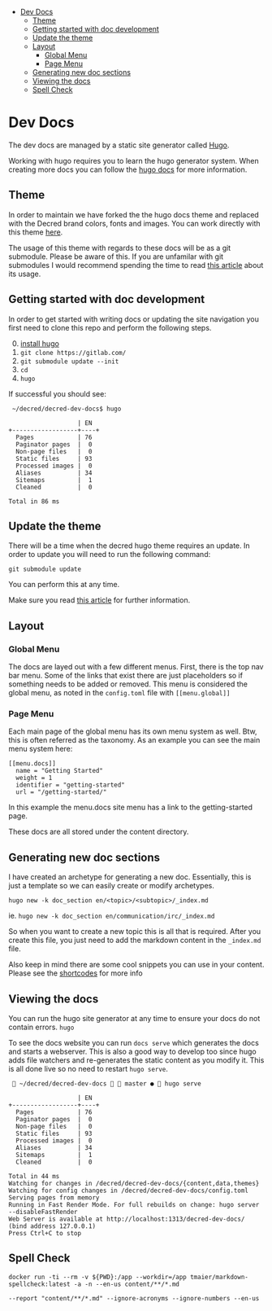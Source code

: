<!-- START doctoc generated TOC please keep comment here to allow auto update -->
<!-- DON'T EDIT THIS SECTION, INSTEAD RE-RUN doctoc TO UPDATE -->


- [Dev Docs](#dev-docs)
  - [Theme](#theme)
  - [Getting started with doc development](#getting-started-with-doc-development)
  - [Update the theme](#update-the-theme)
  - [Layout](#layout)
    - [Global Menu](#global-menu)
    - [Page Menu](#page-menu)
  - [Generating new doc sections](#generating-new-doc-sections)
  - [Viewing the docs](#viewing-the-docs)
  - [Spell Check](#spell-check)

<!-- END doctoc generated TOC please keep comment here to allow auto update -->

# Dev Docs

The dev docs are managed by a static site generator called [Hugo](https://gohugo.io/).

Working with hugo requires you to learn the hugo generator system.
When creating more docs you can follow the [hugo docs](https://gohugo.io/documentation//) for more information.

## Theme

In order to maintain we have forked the the hugo docs theme and replaced with
the Decred brand colors, fonts and images. You can work directly with this theme [here](https://gitlab.com/coreynwops/decred-hugo-theme).

The usage of this theme with regards to these docs will be as a git submodule. Please be aware of this. If you are unfamilar with git submodules I would recommend spending the time to read [this article](https://medium.com/@porteneuve/mastering-git-submodules-34c65e940407) about its usage.

## Getting started with doc development

In order to get started with writing docs or updating the site navigation you first need to clone this repo and perform the following steps.

0. [install hugo](https://gohugo.io/getting-started/installing/)
1. `git clone https://gitlab.com/`
2. `git submodule update --init`
3. `cd`
4. `hugo`

If successful you should see:

```
 ~/decred/decred-dev-docs$ hugo

                   | EN
+------------------+----+
  Pages            | 76
  Paginator pages  |  0
  Non-page files   |  0
  Static files     | 93
  Processed images |  0
  Aliases          | 34
  Sitemaps         |  1
  Cleaned          |  0

Total in 86 ms
```

## Update the theme

There will be a time when the decred hugo theme requires an update. In order to update you
will need to run the following command:

`git submodule update`

You can perform this at any time.

Make sure you read [this article](https://medium.com/@porteneuve/mastering-git-submodules-34c65e940407) for further information.

## Layout

### Global Menu

The docs are layed out with a few different menus. First, there is the top nav bar menu. Some of the links that exist there are just placeholders so if something needs to be added or removed. This menu is considered the global menu, as noted in the `config.toml` file with `[[menu.global]]`

### Page Menu

Each main page of the global menu has its own menu system as well. Btw, this is often referred as the taxonomy. As an example you can see the main menu system here:

```
[[menu.docs]]
  name = "Getting Started"
  weight = 1
  identifier = "getting-started"
  url = "/getting-started/"
```

In this example the menu.docs site menu has a link to the getting-started page.

These docs are all stored under the content directory.

## Generating new doc sections

I have created an archetype for generating a new doc. Essentially, this is just a template so we can easily create or modify archetypes.

`hugo new -k doc_section en/<topic>/<subtopic>/_index.md`

ie. `hugo new -k doc_section en/communication/irc/_index.md`

So when you want to create a new topic this is all that is required. After you create this file, you just need to add the markdown content in the `_index.md` file.

Also keep in mind there are some cool snippets you can use in your content. Please see
the [shortcodes](https://gohugo.io/content-management/shortcodes/) for more info

## Viewing the docs

You can run the hugo site generator at any time to ensure your docs do not contain errors.
`hugo`

To see the docs website you can run `docs serve` which generates the docs and starts a webserver. This is also a good way to develop too since hugo adds file watchers and re-generates the static content as you modify it. This is all done live so no need to restart `hugo serve`.

```
  ~/decred/decred-dev-docs   master ●  hugo serve

                   | EN
+------------------+----+
  Pages            | 76
  Paginator pages  |  0
  Non-page files   |  0
  Static files     | 93
  Processed images |  0
  Aliases          | 34
  Sitemaps         |  1
  Cleaned          |  0

Total in 44 ms
Watching for changes in /decred/decred-dev-docs/{content,data,themes}
Watching for config changes in /decred/decred-dev-docs/config.toml
Serving pages from memory
Running in Fast Render Mode. For full rebuilds on change: hugo server --disableFastRender
Web Server is available at http://localhost:1313/decred-dev-docs/ (bind address 127.0.0.1)
Press Ctrl+C to stop
```

## Spell Check
`docker run -ti --rm -v ${PWD}:/app --workdir=/app tmaier/markdown-spellcheck:latest -a -n --en-us content/**/*.md`

`--report "content/**/*.md" --ignore-acronyms --ignore-numbers --en-us`